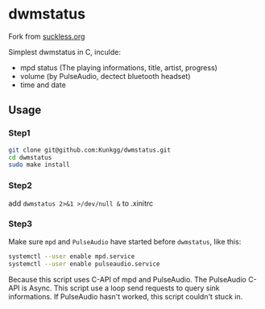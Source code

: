 # dwmstatus

Fork from [suckless.org](git://git.suckless.org/dwmstatus)

Simplest dwmstatus in C, inculde:

*   mpd status (The playing informations, title, artist, progress)
*   volume (by PulseAudio, dectect bluetooth headset)
*   time and date

## Usage

### Step1

```sh
git clone git@github.com:Kunkgg/dwmstatus.git
cd dwmstatus
sudo make install
```

### Step2

add `dwmstatus 2>&1 >/dev/null &` to .xinitrc

### Step3

Make sure `mpd` and `PulseAudio` have started before `dwmstatus`, like this:

```sh
systemctl --user enable mpd.service
systemctl --user enable pulseaudio.service
```

Because this script uses C-API of mpd and PulseAudio.
The PulseAudio C-API is Async.
This script use a loop send requests to query sink informations.
If PulseAudio hasn't worked, this script couldn't stuck in.
